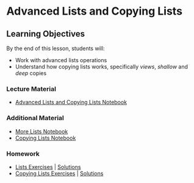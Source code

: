 # Advanced Lists and Copying Lists

## Learning Objectives
By the end of this lesson, students will:
- Work with advanced lists operations 
- Understand how copying lists works, specifically _views_, _shallow_ and _deep_ copies

### Lecture Material
- [Advanced Lists and Copying Lists Notebook](advanced_copying_lists.ipynb)  

### Additional Material
- [More Lists Notebook](additional_material/more_lists.ipynb)  
- [Copying Lists Notebook](additional_material/copying_lists.ipynb)  

### Homework
- [Lists Exercises](homework/lists_exercises.ipynb) | [Solutions](homework/lists_exercises%20(solutions).ipynb)  
- [Copying Lists Exercises](homework/copying_lists_exercises.ipynb) | [Solutions](homework/copying_lists_exercises%20(solutions).ipynb)  
